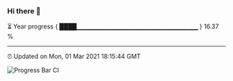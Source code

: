 ### Hi there 👋

⏳ Year progress { ████▁▁▁▁▁▁▁▁▁▁▁▁▁▁▁▁▁▁▁▁▁▁▁▁▁▁ } 16.37 %

---

⏰ Updated on Mon, 01 Mar 2021 18:15:44 GMT

![Progress Bar CI](https://github.com/liununu/liununu/workflows/Progress%20Bar%20CI/badge.svg)
